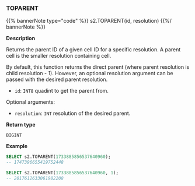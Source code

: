 ### TOPARENT

{{% bannerNote type="code" %}}
s2.TOPARENT(id, resolution)
{{%/ bannerNote %}}

**Description**

Returns the parent ID of a given cell ID for a specific resolution. A parent cell is the smaller resolution containing cell.

By default, this function returns the direct parent (where parent resolution is child resolution - 1).
However, an optional resolution argument can be passed with the desired parent resolution.

* `id`: `INT8` quadint to get the parent from.

Optional arguments:

* `resolution`: `INT` resolution of the desired parent.

**Return type**

`BIGINT`

**Example**

```sql
SELECT s2.TOPARENT(1733885856537640960);
-- 1747396655419752448

SELECT s2.TOPARENT(1733885856537640960, 1);
-- 2017612633061982208
```
